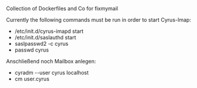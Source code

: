 Collection of Dockerfiles and Co for fixmymail

Currently the following commands must be run in order to start Cyrus-Imap:
- /etc/init.d/cyrus-imapd start
- /etc/init.d/saslauthd start
- saslpasswd2 -c cyrus
- passwd cyrus

Anschließend noch Mailbox anlegen:
- cyradm --user cyrus localhost
- cm user.cyrus
